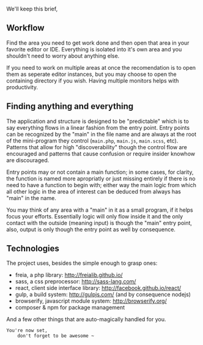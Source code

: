 We'll keep this brief,

Workflow
--------

Find the area you need to get work done and then open that area in your
favorite editor or IDE. Everything is isolated into it's own area and you
shouldn't need to worry about anything else.

If you need to work on multiple areas at once the recomendation is to open them
as seperate editor instances, but you may choose to open the containing
directory if you wish. Having multiple monitors helps with productivity.

Finding anything and everything
-------------------------------

The application and structure is designed to be "predictable" which is to say
everything flows in a linear fashion from the entry point. Entry points can be
recognized by the "main" in the file name and are always at the root of the
mini-program they control (`main.php`, `main.js`, `main.scss`, etc). Patterns
that allow for high "discoverability" though the control flow are encouraged
and patterns that cause confusion or require insider knowhow are discouraged.

Entry points may or not contain a main function; in some cases, for clarity,
the function is named more apropriatly or just missing entirely if there is
no need to have a function to begin with; either way the main logic from which
all other logic in the area of interest can be deduced from always has "main"
in the name.

You may think of any area with a "main" in it as a small program, if it helps
focus your efforts. Essentially logic will only flow inside it and the only
contact with the outside (meaning input) is though the "main" entry point,
also, output is only though the entry point as well by consequence.

Technologies
------------

The project uses, besides the simple enough to grasp ones:

 - freia, a php library: http://freialib.github.io/
 - sass, a css preprocessor: http://sass-lang.com/
 - react, client side interface library: http://facebook.github.io/react/
 - gulp, a build system: http://gulpjs.com/ (and by consequence nodejs)
 - browserify, javascript module system: http://browserify.org/
 - composer & npm for package management

And a few other things that are auto-magically handled for you.


	You're now set,
		don't forget to be awesome ~
